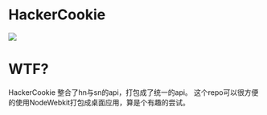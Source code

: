 HackerCookie
=========

![](http://ww4.sinaimg.cn/large/61ff0de3gw1e4epazfcj7j20p00k2tb9.jpg)


WTF?
=========

HackerCookie 整合了hn与sn的api，打包成了统一的api。
这个repo可以很方便的使用NodeWebkit打包成桌面应用，算是个有趣的尝试。

